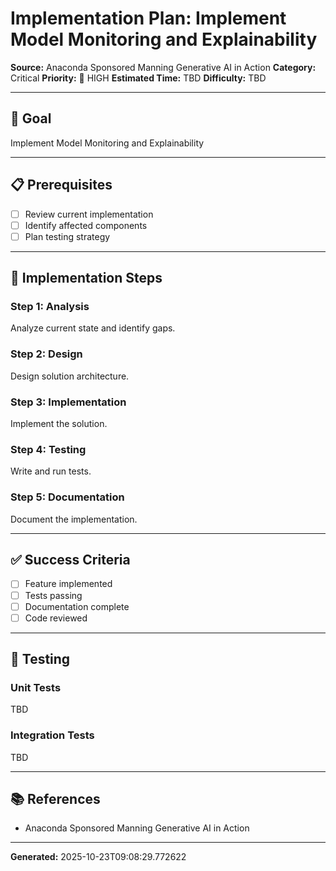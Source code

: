 # Implementation Plan: Implement Model Monitoring and Explainability

**Source:** Anaconda Sponsored Manning Generative AI in Action
**Category:** Critical
**Priority:** 🔴 HIGH
**Estimated Time:** TBD
**Difficulty:** TBD

---

## 🎯 Goal

Implement Model Monitoring and Explainability

---

## 📋 Prerequisites

- [ ] Review current implementation
- [ ] Identify affected components
- [ ] Plan testing strategy

---

## 🔧 Implementation Steps

### Step 1: Analysis

Analyze current state and identify gaps.

### Step 2: Design

Design solution architecture.

### Step 3: Implementation

Implement the solution.

### Step 4: Testing

Write and run tests.

### Step 5: Documentation

Document the implementation.

---

## ✅ Success Criteria

- [ ] Feature implemented
- [ ] Tests passing
- [ ] Documentation complete
- [ ] Code reviewed

---

## 🧪 Testing

### Unit Tests

TBD

### Integration Tests

TBD

---

## 📚 References

- Anaconda Sponsored Manning Generative AI in Action

---

**Generated:** 2025-10-23T09:08:29.772622
